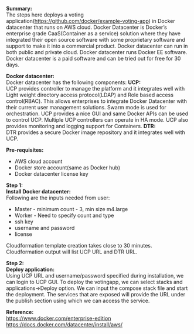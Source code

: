 **Summary:**  
The steps here deploys a voting application(https://github.com/docker/example-voting-app) in Docker datacenter that runs on AWS cloud. Docker Datacenter is Docker’s enterprise grade CaaS(Container as a service) solution where they have integrated their open source software with some proprietary software and support to make it into a commercial product. Docker datacenter can run in both public and private cloud. Docker datacenter runs Docker EE software. Docker datacenter is a paid software and can be tried out for free for 30 days.

**Docker datacenter:**  
Docker datacenter has the following components:
**UCP:**  
UCP provides controller to manage the platform and it integrates well with Light weight directory access protocol(LDAP) and Role based access control(RBAC). This allows enterprises to integrate Docker Datacenter with their current user management solutions. Swarm mode is used for orchestration. UCP provides a nice GUI and same Docker APIs can be used to control UCP. Multiple UCP controllers can operate in HA mode. UCP also provides monitoring and logging support for Containers.
**DTR:**  
DTR provides a secure Docker image repository and it integrates well with UCP.

**Pre-requisites:**  

 - AWS cloud account
 - Docker store account(same as Docker hub)
 - Docker datacenter license key

**Step 1:**  
**Install Docker datacenter:**  
Following are the inputs needed from user:

 - Master - minimum count - 3, min size m4.large
 - Worker - Need to specify count and type
 - ssh key
 - username and password
 - license

Cloudformation template creation takes close to 30 minutes.  Cloudformation output will list UCP URL and DTR URL.

**Step 2:**  
**Deploy application:**  
Using UCP URL and username/password specified during installation, we can login to UCP GUI. 
To deploy the votingapp, we can select stacks and applications->Deploy option. We can input the compose stack file and start the deployment. The services that are exposed will provide the URL under the publish section using which we can access the service. 

**Reference:**  
https://www.docker.com/enterprise-edition  
https://docs.docker.com/datacenter/install/aws/
